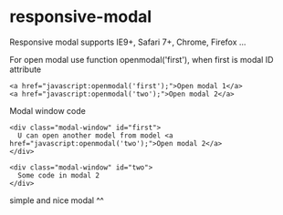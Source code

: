 # responsive-modal
Responsive modal supports IE9+, Safari 7+, Chrome, Firefox ...

For open modal use funсtion openmodal('first'), when first is modal ID attribute

```
<a href="javascript:openmodal('first');">Open modal 1</a>
<a href="javascript:openmodal('two');">Open modal 2</a>
```

Modal window code

```
<div class="modal-window" id="first">
  U can open another model from model <a href="javascript:openmodal('two');">Open modal 2</a>
</div>

<div class="modal-window" id="two">
  Some code in modal 2
</div>
```

simple and nice modal ^^